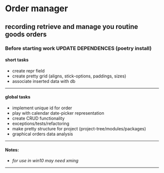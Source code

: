 # Order manager

## recording retrieve and manage you routine goods orders

### Before starting work UPDATE DEPENDENCES (poetry install)

#### short tasks

- create repr field
- create pretty grid (aligns, stick-options, paddings, sizes)
- associate inserted data with db

---

#### global tasks

- implement unique id for order
- play with calendar date-picker representation
- create CRUD functionality
- exceptions/tests/refactoring
- make pretty structure for project (project-tree/modules/packages)
- graphical orders data analysis

---

#### Notes:
- _for use in win10 may need xming_

---
